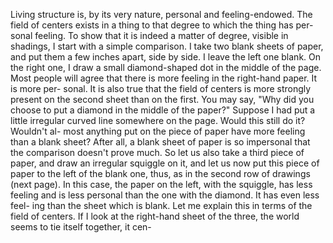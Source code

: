 Living structure is, by its very nature, personal
and feeling-endowed. The field of centers exists
in a thing to that degree to which the thing has per-
sonal feeling. To show that it is indeed a matter of
degree, visible in shadings, I start with a simple
comparison. I take two blank sheets of paper,
and put them a few inches apart, side by side. I
leave the left one blank. On the right one, I draw
a small diamond-shaped dot in the middle of
the page.
Most people will agree that there is more
feeling in the right-hand paper. It is more per-
sonal. It is also true that the field of centers is
more strongly present on the second sheet than
on the first.
You may say, "Why did you choose to put a
diamond in the middle of the paper?" Suppose I
had put a little irregular curved line somewhere
on the page. Would this still do it? Wouldn't al-
most anything put on the piece of paper have
more feeling than a blank sheet? After all, a
blank sheet of paper is so impersonal that the
comparison doesn't prove much.
So let us also take a third piece of paper, and
draw an irregular squiggle on it, and let us now
put this piece of paper to the left of the blank
one, thus, as in the second row of drawings (next
page). In this case, the paper on the left, with the
squiggle, has less feeling and is less personal than
the one with the diamond. It has even less feel-
ing than the sheet which is blank.
Let me explain this in terms of the field of
centers. If I look at the right-hand sheet of the
three, the world seems to tie itself together, it cen-